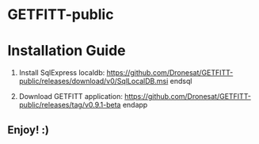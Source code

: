 # GETFITT-public


# Installation Guide

1) Install SqlExpress localdb: https://github.com/Dronesat/GETFITT-public/releases/download/v0/SqlLocalDB.msi endsql

2) Download GETFITT application: https://github.com/Dronesat/GETFITT-public/releases/tag/v0.9.1-beta endapp

## Enjoy! :) 

